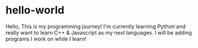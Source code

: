 # hello-world
Hello,
This is my programming journey! I'm currently learning Python and really want to learn C++ & Javascript as my next languages.
I will be adding programs I work on while I learn!

